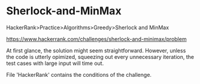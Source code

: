 
# Sherlock-and-MinMax

HackerRank>Practice>Algorithms>Greedy>Sherlock and MinMax

https://www.hackerrank.com/challenges/sherlock-and-minimax/problem

At first glance, the solution might seem straightforward. However, unless the code is utterly opimized, squeezing out every unnecessary iteration, the test cases with large input will time out.

File 'HackerRank' contains the conditions of the challenge.

